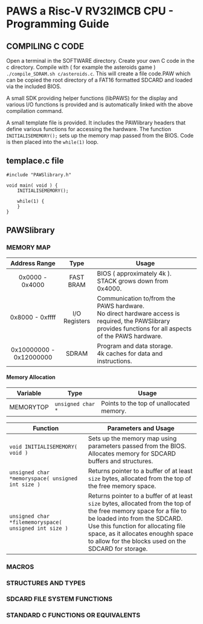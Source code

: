 # PAWS a Risc-V RV32IMCB CPU - Programming Guide

## COMPILING C CODE

Open a terminal in the SOFTWARE directory. Create your own C code in the c directory. Compile with ( for example the asteroids game ) ```./compile_SDRAM.sh c/asteroids.c```. This will create a file code.PAW which can be copied the root directory of a FAT16 formatted SDCARD and loaded via the included BIOS.

A small SDK providing helper functions (libPAWS) for the display and various I/O functions is provided and is automatically linked with the above compilation command.

A small template file is provided. It includes the PAWlibrary headers that define various functions for accessing the hardware. The function ```INITIALISEMEMORY();``` sets up the memory map passed from the BIOS. Code is then placed into the ```while(1)``` loop.

## templace.c file

```
#include "PAWSlibrary.h"

void main( void ) {
    INITIALISEMEMORY();

    while(1) {
    }
}
```

## PAWSlibrary

### MEMORY MAP

Address Range | Type | Usage
:----: | :----: | ----
0x0000 - 0x4000 | FAST BRAM | BIOS ( approximately 4k ).<br>STACK grows down from 0x4000.
0x8000 - 0xffff | I/O Registers | Communication to/from the PAWS hardware.<br>No direct hardware access is required, the PAWSlibrary provides functions for all aspects of the PAWS hardware.
0x10000000 - 0x12000000 | SDRAM | Program and data storage.<br>4k caches for data and instructions.

#### Memory Allocation

Variable | Type | Usage
---- | ---- | ----
MEMORYTOP | ```unsigned char *``` | Points to the top of unallocated memory.

Function | Parameters and Usage
---- | ----
```void INITIALISEMEMORY( void )``` | Sets up the memory map using parameters passed from the BIOS.<br>Allocates memory for SDCARD buffers and structures.
```unsigned char *memoryspace( unsigned int size )``` | Returns pointer to a buffer of at least ```size``` bytes, allocated from the top of the free memory space.
```unsigned char *filememoryspace( unsigned int size )``` | Returns pointer to a buffer of at least ```size``` bytes, allocated from the top of the free memory space for a file to be loaded into from the SDCARD.<br>Use this function for allocating file space, as it allocates enoughh space to allow for the blocks used on the SDCARD for storage.

### MACROS

### STRUCTURES AND TYPES

### SDCARD FILE SYSTEM FUNCTIONS

### STANDARD C FUNCTIONS OR EQUIVALENTS

